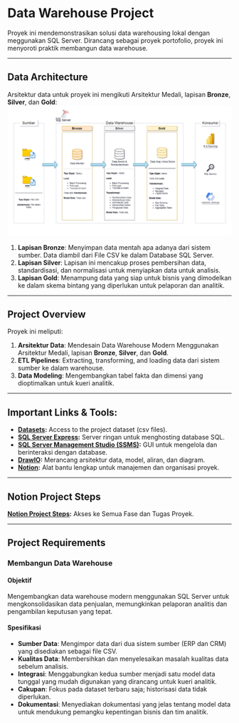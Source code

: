 
# Data Warehouse Project
  
Proyek ini mendemonstrasikan solusi data warehousing lokal dengan meggunakan SQL Server. Dirancang sebagai proyek portofolio, proyek ini menyoroti praktik membangun data warehouse.

---
## Data Architecture

Arsitektur data untuk proyek ini mengikuti Arsitektur Medali, lapisan **Bronze**, **Silver**, dan **Gold**:
![Data Architecture](docs/data_architecture_c.png)

1. **Lapisan Bronze**: Menyimpan data mentah apa adanya dari sistem sumber. Data diambil dari File CSV ke dalam Database SQL Server.
2. **Lapisan Silver**: Lapisan ini mencakup proses pembersihan data, standardisasi, dan normalisasi untuk menyiapkan data untuk analisis.
3. **Lapisan Gold**: Menampung data yang siap untuk bisnis yang dimodelkan ke dalam skema bintang yang diperlukan untuk pelaporan dan analitik.

---
## Project Overview

Proyek ini meliputi:

1. **Arsitektur Data**: Mendesain Data Warehouse Modern Menggunakan Arsitektur Medali, lapisan **Bronze**, **Silver**, dan **Gold**.
2. **ETL Pipelines**: Extracting, transforming, and loading data dari sistem sumber ke dalam warehouse.
3. **Data Modeling**: Mengembangkan tabel fakta dan dimensi yang dioptimalkan untuk kueri analitik.

---

## Important Links & Tools:

- **[Datasets](datasets/):** Access to the project dataset (csv files).
- **[SQL Server Express](https://www.microsoft.com/en-us/sql-server/sql-server-downloads):** Server ringan untuk menghosting database SQL.
- **[SQL Server Management Studio (SSMS)](https://learn.microsoft.com/en-us/sql/ssms/download-sql-server-management-studio-ssms?view=sql-server-ver16):** GUI untuk mengelola dan berinteraksi dengan database.
- **[DrawIO](https://www.drawio.com/):** Merancang arsitektur data, model, aliran, dan diagram.
- **[Notion](https://www.notion.com/):** Alat bantu lengkap untuk manajemen dan organisasi proyek.

---

## Notion Project Steps
**[Notion Project Steps](https://fluorescent-nurse-a01.notion.site/Data-Warehouse-Project-1a7d95765fef800bb1b2c64bb0e3dc82):** Akses ke Semua Fase dan Tugas Proyek.

---

## Project Requirements

### Membangun Data Warehouse

#### Objektif
Mengembangkan data warehouse modern menggunakan SQL Server untuk mengkonsolidasikan data penjualan, memungkinkan pelaporan analitis dan pengambilan keputusan yang tepat.

#### Spesifikasi
- **Sumber Data**: Mengimpor data dari dua sistem sumber (ERP dan CRM) yang disediakan sebagai file CSV.
- **Kualitas Data**: Membersihkan dan menyelesaikan masalah kualitas data sebelum analisis.
- **Integrasi**: Menggabungkan kedua sumber menjadi satu model data tunggal yang mudah digunakan yang dirancang untuk kueri analitik.
- **Cakupan**: Fokus pada dataset terbaru saja; historisasi data tidak diperlukan.
- **Dokumentasi**: Menyediakan dokumentasi yang jelas tentang model data untuk mendukung pemangku kepentingan bisnis dan tim analitik.
